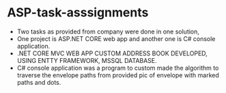 # ASP-task-asssignments

* Two tasks as provided from company were done in one solution,
* One project is ASP.NET CORE web app and another one is C# console application.
* .NET CORE MVC WEB APP CUSTOM ADDRESS BOOK DEVELOPED, USING ENTTY FRAMEWORK, MSSQL DATABASE.
* C# console application was a program to custom made the algorithm to traverse the envelope paths from provided pic of envelope with marked paths and dots.
